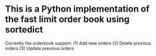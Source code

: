 # This is a Python implementation of the fast limit order book using **sortedict**

Currently the orderbook support:
(1) Add new orders
(2) Delete previous orders
(3) Update previous orders